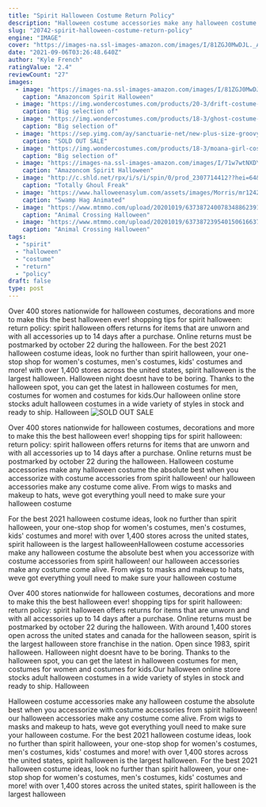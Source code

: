 ```yaml
---
title: "Spirit Halloween Costume Return Policy"
description: "Halloween costume accessories make any halloween costume the absolute best when you accessorize with costume accessories from spirit halloween! our halloween accessories make any costume come alive. From wigs to masks and makeup to hats, weve got everything youll need to make sure your halloween costume"
slug: "20742-spirit-halloween-costume-return-policy"
engine: "IMAGE"
cover: "https://images-na.ssl-images-amazon.com/images/I/81ZGJ0MwDJL._AC_UX679_.jpg"
date: "2021-09-06T03:26:48.640Z"
author: "Kyle French"
ratingValue: "2.4"
reviewCount: "27"
images:
  - image: "https://images-na.ssl-images-amazon.com/images/I/81ZGJ0MwDJL._AC_UX679_.jpg"
    caption: "Amazoncom Spirit Halloween"
  - image: "https://img.wondercostumes.com/products/20-3/drift-costume-fortnite.jpg"
    caption: "Big selection of"
  - image: "https://img.wondercostumes.com/products/18-3/ghost-costume-women.jpg"
    caption: "Big selection of"
  - image: "https://sep.yimg.com/ay/sanctuarie-net/new-plus-size-groovy-zig-zags-print-hippie-costume-60-s-style-retro-moo-moo-dress-or-top-wide-bottom-pant-set-plus-size-supersize-hippie-halloween-costume-kit-lg-xl-0x-1x-2x-3x-4x-5x-6x-7x-8x-9x-32.jpg"
    caption: "SOLD OUT SALE"
  - image: "https://img.wondercostumes.com/products/18-3/moana-girl-costume.jpg"
    caption: "Big selection of"
  - image: "https://images-na.ssl-images-amazon.com/images/I/71w7wtNXDYL.__AC_SX342_QL70_ML2_.jpg"
    caption: "Amazoncom Spirit Halloween"
  - image: "http://c.shld.net/rpx/i/s/i/spin/0/prod_2307714412??hei=64&wid=64&qlt=50"
    caption: "Totally Ghoul Freak"
  - image: "https://www.halloweenasylum.com/assets/images/Morris/mr124285.jpg"
    caption: "Swamp Hag Animated"
  - image: "https://www.mtmmo.com/upload/20201019/6373872400783488623913204.png"
    caption: "Animal Crossing Halloween"
  - image: "https://www.mtmmo.com/upload/20201019/6373872395401506166374096.png"
    caption: "Animal Crossing Halloween"
tags:
  - "spirit"
  - "halloween"
  - "costume"
  - "return"
  - "policy"
draft: false
type: post
---
```


Over 400 stores nationwide for halloween costumes, decorations and more to make this the best halloween ever! shopping tips for spirit halloween: return policy: spirit halloween offers returns for items that are unworn and with all accessories up to 14 days after a purchase. Online returns must be postmarked by october 22 during the halloween. For the best 2021 halloween costume ideas, look no further than spirit halloween, your one-stop shop for women's costumes, men's costumes, kids' costumes and more! with over 1,400 stores across the united states, spirit halloween is the largest halloween. Halloween night doesnt have to be boring. Thanks to the halloween spot, you can get the latest in halloween costumes for men, costumes for women and costumes for kids.Our halloween online store stocks adult halloween costumes in a wide variety of styles in stock and ready to ship. Halloween
![SOLD OUT SALE](https://sep.yimg.com/ay/sanctuarie-net/new-plus-size-groovy-zig-zags-print-hippie-costume-60-s-style-retro-moo-moo-dress-or-top-wide-bottom-pant-set-plus-size-supersize-hippie-halloween-costume-kit-lg-xl-0x-1x-2x-3x-4x-5x-6x-7x-8x-9x-32.jpg "SOLD OUT SALE")

Over 400 stores nationwide for halloween costumes, decorations and more to make this the best halloween ever! shopping tips for spirit halloween: return policy: spirit halloween offers returns for items that are unworn and with all accessories up to 14 days after a purchase. Online returns must be postmarked by october 22 during the halloween. Halloween costume accessories make any halloween costume the absolute best when you accessorize with costume accessories from spirit halloween! our halloween accessories make any costume come alive. From wigs to masks and makeup to hats, weve got everything youll need to make sure your halloween costume
<!--inArticleAds-->

<!--galleryOne-->

For the best 2021 halloween costume ideas, look no further than spirit halloween, your one-stop shop for women's costumes, men's costumes, kids' costumes and more! with over 1,400 stores across the united states, spirit halloween is the largest halloweenHalloween costume accessories make any halloween costume the absolute best when you accessorize with costume accessories from spirit halloween! our halloween accessories make any costume come alive. From wigs to masks and makeup to hats, weve got everything youll need to make sure your halloween costume
<!--inArticleAds-->

<!--galleryTwo-->

Over 400 stores nationwide for halloween costumes, decorations and more to make this the best halloween ever! shopping tips for spirit halloween: return policy: spirit halloween offers returns for items that are unworn and with all accessories up to 14 days after a purchase. Online returns must be postmarked by october 22 during the halloween. With around 1,400 stores open across the united states and canada for the halloween season, spirit is the largest halloween store franchise in the nation. Open since 1983, spirit halloween. Halloween night doesnt have to be boring. Thanks to the halloween spot, you can get the latest in halloween costumes for men, costumes for women and costumes for kids.Our halloween online store stocks adult halloween costumes in a wide variety of styles in stock and ready to ship. Halloween
<!--galleryThree-->

Halloween costume accessories make any halloween costume the absolute best when you accessorize with costume accessories from spirit halloween! our halloween accessories make any costume come alive. From wigs to masks and makeup to hats, weve got everything youll need to make sure your halloween costume. For the best 2021 halloween costume ideas, look no further than spirit halloween, your one-stop shop for women's costumes, men's costumes, kids' costumes and more! with over 1,400 stores across the united states, spirit halloween is the largest halloween. For the best 2021 halloween costume ideas, look no further than spirit halloween, your one-stop shop for women's costumes, men's costumes, kids' costumes and more! with over 1,400 stores across the united states, spirit halloween is the largest halloween